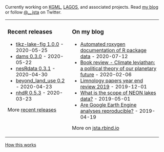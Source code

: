 Currently working on [KGML](https://sites.google.com/umn.edu/kgml/home), [LAGOS](https://lagoslakes.org), and associated projects. Read [my blog](https://jsta.rbind.io/blog) or follow [@__jsta](https://twitter.com/__jsta) on Twitter.

<table><tr><td valign="top">

### Recent releases
<!-- recent_releases starts -->
* [tikz-lake-fig 1.0.0](https://github.com/jsta/tikz-lake-fig/releases/tag/1.0.0) - 2020-05-25
* [dams 0.3.0](https://github.com/jsta/dams/releases/tag/0.3.0) - 2020-05-22
* [nesRdata 0.3.1](https://github.com/jsta/nesRdata/releases/tag/0.3.1) - 2020-04-30
* [beyond_land_use 0.2](https://github.com/CNHLakes/beyond_land_use/releases/tag/0.2) - 2020-04-23
* [nhdR 0.5.3](https://github.com/jsta/nhdR/releases/tag/0.5.3) - 2020-03-23
<!-- recent_releases ends -->
More [recent releases](https://github.com/jsta/jsta/blob/main/releases.md)
</td><td valign="top">

### On my blog
<!-- blog starts -->
* [Automated roxygen documentation of R package data](https://jsta.rbind.io/blog/automated-roxygen-documentation-of-r-package-data/) - 2020-07-12
* [Book review - Climate leviathan: a political theory of our planetary future](https://jsta.rbind.io/blog/climate-leviathan-a-polictical-theory-of-our-planetary-future/) - 2020-02-06
* [Limnology papers year end review 2019](https://jsta.rbind.io/blog/limnology-papers-year-end-review-with-a-python-twitter-rss-feed/) - 2019-12-01
* [What is the scope of NEON lakes data?](https://jsta.rbind.io/blog/what-is-the-scope-of-neon-lakes-data/) - 2019-05-01
* [Are Google Earth Engine analyses reproducible?](https://jsta.rbind.io/blog/are-google-earth-engine-analyses-reproducible/) - 2019-04-19
<!-- blog ends -->
More on [jsta.rbind.io](https://jsta.rbind.io)
</td></tr></table>

<a href="https://simonwillison.net/2020/Jul/10/self-updating-profile-readme/">How this works</a>
